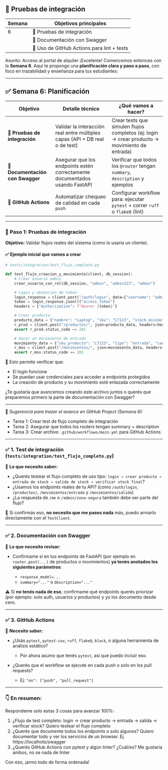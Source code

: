 ## 📅 Pruebas de integración

| Semana | Objetivos principales                                             |
| ------ | ----------------------------------------------------------------- |
| 6      | 🧪 Pruebas de integración                                         |
|        | 📘 Documentación con Swagger                                      |
|        | 🔄 Uso de GitHub Actions para lint + tests                        |

Asunto: Acceso al portal de alquiler
¡Excelente! Comencemos entonces con la **Semana 6**. Aquí te propongo una **planificación clara y paso a paso**, con foco en trazabilidad y enseñanza para tus estudiantes:

---

## ✅ Semana 6: Planificación

| Objetivo                         | Detalle técnico                                                             | ¿Qué vamos a hacer?                                                                           |
| -------------------------------- | --------------------------------------------------------------------------- | --------------------------------------------------------------------------------------------- |
| 🧪 **Pruebas de integración**    | Validar la interacción real entre múltiples capas (API + DB real o de test) | Crear tests que simulen flujos completos (ej: login → crear producto → movimiento de entrada) |
| 📘 **Documentación con Swagger** | Asegurar que los endpoints estén correctamente documentados usando FastAPI  | Verificar que todos los `@router` tengan `summary`, `description` y ejemplos                  |
| 🔄 **GitHub Actions**            | Automatizar chequeo de calidad en cada `push`                               | Configurar workflow para: ejecutar `pytest` + correr `ruff` o `flake8` (lint)                 |

---

### 📍 Paso 1: Pruebas de integración

**Objetivo:** Validar flujos reales del sistema (como lo usaría un cliente).

#### ✅ Ejemplo inicial que vamos a crear

```python
# tests/integration/test_flujo_completo.py

def test_flujo_creacion_y_movimiento(client, db_session):
    # Crear usuario admin
    crear_usuario_con_rol(db_session, "admin", "admin123", "admin")

    # Login y obtención de token
    login_response = client.post("/auth/login", data={"username": "admin", "password": "admin123"})
    token = login_response.json()["access_token"]
    headers = {"Authorization": f"Bearer {token}"}

    # Crear producto
    producto_data = {"nombre": "Laptop", "sku": "LT123", "stock_minimo": 2}
    r_prod = client.post("/productos/", json=producto_data, headers=headers)
    assert r_prod.status_code == 201

    # Hacer un movimiento de entrada
    movimiento_data = {"sku_producto": "LT123", "tipo": "entrada", "cantidad": 5}
    r_mov = client.post("/movimientos/", json=movimiento_data, headers=headers)
    assert r_mov.status_code == 201
```

🔧 Esto permite verificar que:

* El login funcione
* Se puedan usar credenciales para acceder a endpoints protegidos
* La creación de producto y su movimiento esté enlazada correctamente

¿Te gustaría que avancemos creando este archivo juntos o querés que preparemos primero la parte de documentación con Swagger?

---

📌 *Sugerencia para trazar el avance en GitHub Project (Semana 6):*

* Tarea 1: Crear test de flujo completo de integración
* Tarea 2: Asegurar que todos los routers tengan summary + description
* Tarea 3: Crear archivo `.github/workflows/main.yml` para GitHub Actions

---

### ✅ 1. **Test de integración** (`tests/integration/test_flujo_completo.py`)

📌 **Lo que necesito saber:**

* ¿Querés testear el flujo completo de uso tipo:
  `login → crear producto → entrada de stock → salida de stock → verificar stock final`?
* ¿Usamos los endpoints reales de tu API? (como `/auth/login`, `/productos/`, `/movimientos/entrada` y `/movimientos/salida`)
* ¿La respuesta de `/me` o `/admin/zona-segura` también debe ser parte del flujo?

🔧 Si confirmás eso, **no necesito que me pases nada** más, puedo armarlo directamente con el `TestClient`.

---

### ✅ 2. **Documentación con Swagger**

📌 **Lo que necesito revisar:**

* Confirmame si en tus endpoints de FastAPI (por ejemplo en `router.post(...)` de productos o movimientos) **ya tenés anotados los siguientes parámetros**:

  * `response_model=...`
  * `summary="..."` o `description="..."`

⚠️ Si **no tenés nada de eso**, confirmame qué endpoints querés priorizar (por ejemplo: solo auth, usuarios y productos) y yo los documento desde cero.

---

### ✅ 3. **GitHub Actions**

📌 **Necesito saber:**

* ¿Usás `pytest`, `pytest-cov`, `ruff`, `flake8`, `black`, o alguna herramienta de análisis estático?

  * Por ahora asumo que tenés `pytest`, así que puedo incluir eso.
* ¿Querés que el workflow se ejecute en cada push o solo en los pull requests?

  * Ej: `"on": ["push", "pull_request"]`

---

### 👇 En resumen:

Respondeme solo estas 3 cosas para avanzar 100%:

1. ¿Flujo de test completo: login → crear producto → entrada → salida → verificar stock?
Quiero testear el flujo completo
2. ¿Querés que documente todos los endpoints o solo algunos?
Quiero documentar todo y ver los servicios de un browser. Ej. https://localhots/swagger
3. ¿Querés GitHub Actions con pytest y algún linter? ¿Cuál/es?
Me gustaría ambos, no se nada de linter

Con eso, ¡armo todo de forma ordenada!



<!--stackedit_data:
eyJoaXN0b3J5IjpbMzI2OTE0Njg3LDE2MzY2NTM2OTYsLTg4ND
QyNTMxOV19
-->